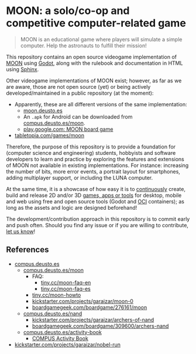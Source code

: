 # MOON: a solo/co-op and competitive computer-related game

> MOON is an educational game where players will simulate a simple computer.
> Help the astronauts to fulfill their mission!

This repository contains an open source videogame implementation of [MOON](https://compus.deusto.es/moon/) using [Godot](https://godotengine.org/),
along with the rulebook and documentation in HTML using [Sphinx](https://www.sphinx-doc.org).

Other videogame implementations of MOON exist; however, as far as we are aware, those are not open source (yet) or being
actively developed/maintained in a public repository (at the moment):

- Apparently, these are all different versions of the same implementation:
  - [moon.deusto.es](https://moon.deusto.es/)
  - An `.apk` for Android can be downloaded from [compus.deusto.es/moon](https://compus.deusto.es/moon/).
  - [play.google.com: MOON board game](https://play.google.com/store/apps/details?id=es.deusto.moon)
- [tabletopia.com/games/moon](https://tabletopia.com/games/moon)

Therefore, the purpose of this repository is to provide a foundation for (computer science and engineering) students,
hobbyists and software developers to learn and practice by exploring the features and extensions of MOON not available
in existing implementations.
For instance: increasing the number of bits, more error events, a portrait layout for smartphones, adding multiplayer
support, or including the LUNA computer.

At the same time, it is a showcase of how easy it is to [continuously](https://en.wikipedia.org/wiki/Continuous_integration)
create, build and release 2D and/or 3D [games, apps or tools](https://godotengine.org/showcase/) for desktop, mobile and
web using free and open source tools (Godot and [OCI](https://opencontainers.org/) containers);
as long as the assets and logic are designed beforehand!

The development/contribution approach in this repository is to commit early and push often.
Should you find any issue or if you are willing to contribute, [let us know](https://github.com/itsas-taldea/moon/issues)!

## References

- [compus.deusto.es](https://compus.deusto.es/)
  - [compus.deusto.es/moon](https://compus.deusto.es/moon/)
    - FAQ:
      - [tiny.cc/moon-faq-en](http://tiny.cc/moon-faq-en)
      - [tiny.cc/moon-faq-es](https://tiny.cc/moon-faq-es)
    - [tiny.cc/moon-howto](http://tiny.cc/moon-howto)
    - [kickstarter.com/projects/garaizar/moon-0](https://www.kickstarter.com/projects/garaizar/moon-0)
    - [boardgamegeek.com/boardgame/276161/moon](https://boardgamegeek.com/boardgame/276161/moon)
  - [compus.deusto.es/nand](https://compus.deusto.es/nand/)
    - [kickstarter.com/projects/garaizar/archers-of-nand](https://www.kickstarter.com/projects/garaizar/archers-of-nand)
    - [boardgamegeek.com/boardgame/309600/archers-nand](https://boardgamegeek.com/boardgame/309600/archers-nand)
  - [compus.deusto.es/activity-book](https://compus.deusto.es/activity-book/)
    - [COMPUS Activity Book](https://compus.deusto.es/wp-content/plugins/pdf-poster/pdfjs/web/viewer.html?file=https://compus.deusto.es/wp-content/uploads/2021/04/COMPUS-ACTIVITY-BOOK-ENG.pdf&download=true&print=vera&openfile=false)
- [kickstarter.com/projects/garaizar/nobel-run](https://www.kickstarter.com/projects/garaizar/nobel-run)

